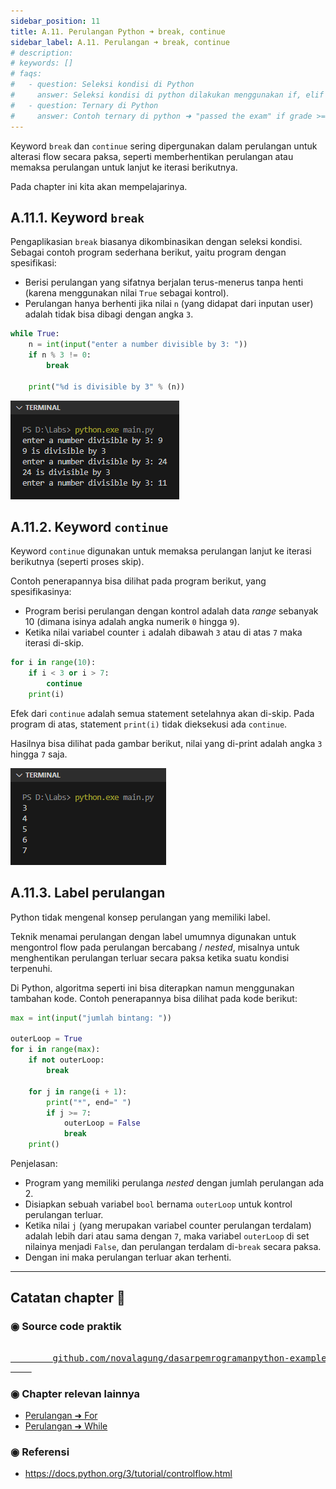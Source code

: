 ```yaml
---
sidebar_position: 11
title: A.11. Perulangan Python ➜ break, continue
sidebar_label: A.11. Perulangan ➜ break, continue
# description: 
# keywords: []
# faqs:
#   - question: Seleksi kondisi di Python
#     answer: Seleksi kondisi di python dilakukan menggunakan if, elif (untuk else if), dan else
#   - question: Ternary di Python
#     answer: Contoh ternary di python ➜ "passed the exam" if grade >= 65 else "below the passing grade"
---
```


Keyword `break` dan `continue` sering dipergunakan dalam perulangan untuk alterasi flow secara paksa, seperti memberhentikan perulangan atau memaksa perulangan untuk lanjut ke iterasi berikutnya.

Pada chapter ini kita akan mempelajarinya.

## A.11.1. Keyword `break`

Pengaplikasian `break` biasanya dikombinasikan dengan seleksi kondisi. Sebagai contoh program sederhana berikut, yaitu program dengan spesifikasi:

- Berisi perulangan yang sifatnya berjalan terus-menerus tanpa henti (karena menggunakan nilai `True` sebagai kontrol).
- Perulangan hanya berhenti jika nilai `n` (yang didapat dari inputan user) adalah tidak bisa dibagi dengan angka `3`.

```python
while True:
    n = int(input("enter a number divisible by 3: "))
    if n % 3 != 0:
        break

    print("%d is divisible by 3" % (n))
```

![perulangan break continue](img/break-continue-1.png)

## A.11.2. Keyword `continue`

Keyword `continue` digunakan untuk memaksa perulangan lanjut ke iterasi berikutnya (seperti proses skip).

Contoh penerapannya bisa dilihat pada program berikut, yang spesifikasinya:

- Program berisi perulangan dengan kontrol adalah data *range* sebanyak 10 (dimana isinya adalah angka numerik `0` hingga `9`).
- Ketika nilai variabel counter `i` adalah dibawah `3` atau di atas `7` maka iterasi di-skip.

```python
for i in range(10):
    if i < 3 or i > 7:
        continue
    print(i)
```

Efek dari `continue` adalah semua statement setelahnya akan di-skip. Pada program di atas, statement `print(i)` tidak dieksekusi ada `continue`.

Hasilnya bisa dilihat pada gambar berikut, nilai yang di-print adalah angka `3` hingga `7` saja.

![perulangan break continue](img/break-continue-2.png)

## A.11.3. Label perulangan

Python tidak mengenal konsep perulangan yang memiliki label.

Teknik menamai perulangan dengan label umumnya digunakan untuk mengontrol flow pada perulangan bercabang / *nested*, misalnya untuk menghentikan perulangan terluar secara paksa ketika suatu kondisi terpenuhi.

Di Python, algoritma seperti ini bisa diterapkan namun menggunakan tambahan kode. Contoh penerapannya bisa dilihat pada kode berikut:

```python
max = int(input("jumlah bintang: "))

outerLoop = True
for i in range(max):
    if not outerLoop: 
        break

    for j in range(i + 1):
        print("*", end=" ")
        if j >= 7:
            outerLoop = False
            break
    print()
```

Penjelasan:

- Program yang memiliki perulanga *nested* dengan jumlah perulangan ada 2.
- Disiapkan sebuah variabel `bool` bernama `outerLoop` untuk kontrol perulangan terluar.
- Ketika nilai `j` (yang merupakan variabel counter perulangan terdalam) adalah lebih dari atau sama dengan `7`, maka variabel `outerLoop` di set nilainya menjadi `False`, dan perulangan terdalam di-`break` secara paksa.
- Dengan ini maka perulangan terluar akan terhenti.

---

<div class="section-footnote">

## Catatan chapter 📑

### ◉ Source code praktik

<pre>
    <a href="https://github.com/novalagung/dasarpemrogramanpython-example/tree/master/break-continue">
        github.com/novalagung/dasarpemrogramanpython-example/../break-continue
    </a>
</pre>

### ◉ Chapter relevan lainnya

- [Perulangan ➜ For](/basic/for-range)
- [Perulangan ➜ While](/basic/while)

### ◉ Referensi

- https://docs.python.org/3/tutorial/controlflow.html

</div>
